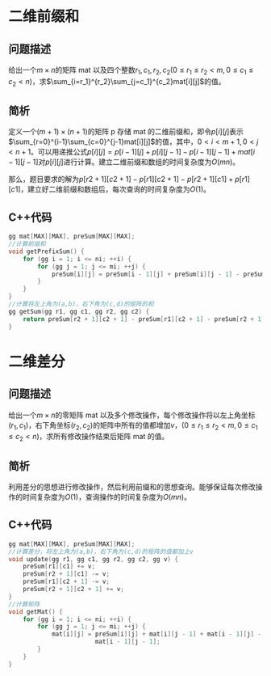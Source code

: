 # 二维前缀和

## 问题描述

给出一个$m\times n$的矩阵 mat 以及四个整数$r_1,c_1,r_2,c_2(0\le r_1 \le r_2 <m,0\le c_1 \le c_2 <n)$，求$\sum_{i=r_1}^{r_2}\sum_{j=c_1}^{c_2}mat[i][j]$的值。

## 简析

定义一个$(m+1)\times (n+1)$的矩阵 p 存储 mat 的二维前缀和，即令$p[i][j]$表示$\sum_{r=0}^{i-1}\sum_{c=0}^{j-1}mat[i][j]$的值，其中，$0<i<m+1,0<j<n+1$。可以用递推公式$p[i][j] = p[i - 1][j] + p[i][j - 1] - p[i - 1][j - 1] + mat[i - 1][j - 1]$对$p[i][j]$进行计算。建立二维前缀和数组的时间复杂度为$O(mn)$。

那么，题目要求的解为$p[r2+1][c2+1]-p[r1][c2+1]-p[r2+1][c1]+p[r1][c1]$，建立好二维前缀和数组后，每次查询的时间复杂度为$O(1)$。

## C++代码

```cpp
gg mat[MAX][MAX], preSum[MAX][MAX];
//计算前缀和
void getPrefixSum() {
    for (gg i = 1; i <= ni; ++i) {
        for (gg j = 1; j <= mi; ++j) {
            preSum[i][j] = preSum[i - 1][j] + preSum[i][j - 1] - preSum[i - 1][j - 1] + mat[i - 1][j - 1];
        }
    }
}
//计算将左上角为(a,b)，右下角为(c,d)的矩阵的和
gg getSum(gg r1, gg c1, gg r2, gg c2) {
    return preSum[r2 + 1][c2 + 1] - preSum[r1][c2 + 1] - preSum[r2 + 1][c1] + preSum[r1][c1];
}
```

# 二维差分

## 问题描述

给出一个$m\times n$的零矩阵 mat 以及多个修改操作，每个修改操作将以左上角坐标$(r_1,c_1)$，右下角坐标$(r_2,c_2)$的矩阵中所有的值都增加$v$，$(0\le r_1 \le r_2 <m,0\le c_1 \le c_2 <n)$，求所有修改操作结束后矩阵 mat 的值。

## 简析

利用差分的思想进行修改操作，然后利用前缀和的思想查询。能够保证每次修改操作的时间复杂度为$O(1)$，查询操作的时间复杂度为$O(mn)$。

## C++代码

```cpp
gg mat[MAX][MAX], preSum[MAX][MAX];
//计算差分，将左上角为(a,b)，右下角为(c,d)的矩阵的值都加上v
void update(gg r1, gg c1, gg r2, gg c2, gg v) {
    preSum[r1][c1] += v;
    preSum[r2 + 1][c1] -= v;
    preSum[r1][c2 + 1] -= v;
    preSum[r2 + 1][c2 + 1] += v;
}
//计算矩阵
void getMat() {
    for (gg i = 1; i <= ni; ++i) {
        for (gg j = 1; j <= mi; ++j) {
            mat[i][j] = preSum[i][j] + mat[i][j - 1] + mat[i - 1][j] -
                        mat[i - 1][j - 1];
        }
    }
}
```